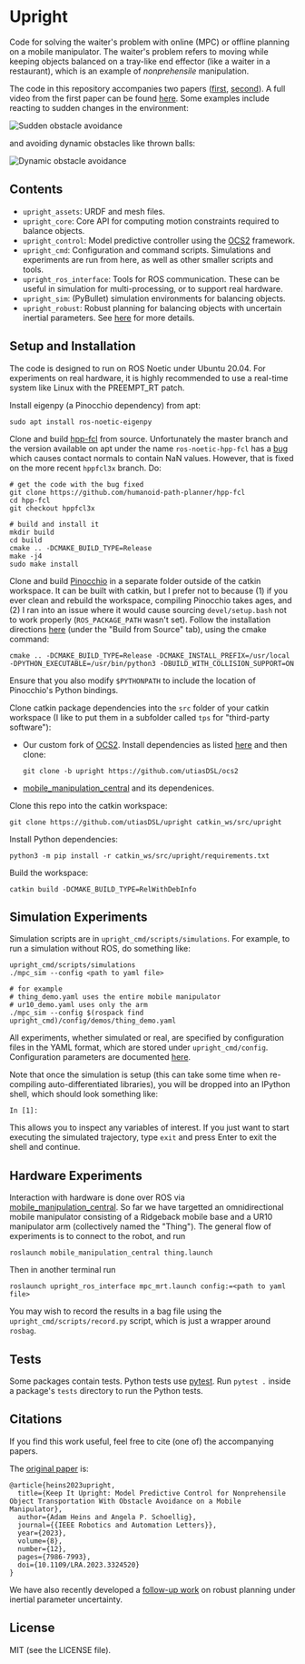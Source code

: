 # Upright

Code for solving the waiter's problem with online (MPC) or offline planning on
a mobile manipulator. The waiter's problem refers to moving while keeping
objects balanced on a tray-like end effector (like a waiter in a restaurant),
which is an example of *nonprehensile* manipulation.

The code in this repository accompanies two papers
([first](https://arxiv.org/abs/2305.17484),
[second](https://arxiv.org/abs/2411.07079)). A full video from the first paper
can be found [here](http://tiny.cc/keep-it-upright). Some examples include
reacting to sudden changes in the environment:

![Sudden obstacle avoidance](https://static.adamheins.com/upright/sudden.gif)

and avoiding dynamic obstacles like thrown balls:

![Dynamic obstacle avoidance](https://static.adamheins.com/upright/dodge.gif)

## Contents
* `upright_assets`: URDF and mesh files.
* `upright_core`: Core API for computing motion constraints required to
  balance objects.
* `upright_control`: Model predictive controller using the
  [OCS2](https://github.com/leggedrobotics/ocs2) framework.
* `upright_cmd`: Configuration and command scripts. Simulations and experiments
  are run from here, as well as other smaller scripts and tools.
* `upright_ros_interface`: Tools for ROS communication. These can be useful in
  simulation for multi-processing, or to support real hardware.
* `upright_sim`: (PyBullet) simulation environments for balancing objects.
* `upright_robust`: Robust planning for balancing objects with uncertain inertial parameters. See [here](upright_robust/README.md) for more details.

## Setup and Installation

The code is designed to run on ROS Noetic under Ubuntu 20.04. For experiments
on real hardware, it is highly recommended to use a real-time system like Linux
with the PREEMPT_RT patch.

Install eigenpy (a Pinocchio dependency) from apt:
```
sudo apt install ros-noetic-eigenpy
```

Clone and build [hpp-fcl](https://github.com/humanoid-path-planner/hpp-fcl)
from source. Unfortunately the master branch and the version available on apt
under the name `ros-noetic-hpp-fcl` has a
[bug](https://github.com/humanoid-path-planner/hpp-fcl/issues/344) which causes
contact normals to contain NaN values. However, that is fixed on the more
recent `hppfcl3x` branch. Do:
```
# get the code with the bug fixed
git clone https://github.com/humanoid-path-planner/hpp-fcl
cd hpp-fcl
git checkout hppfcl3x

# build and install it
mkdir build
cd build
cmake .. -DCMAKE_BUILD_TYPE=Release
make -j4
sudo make install
```

Clone and build [Pinocchio](https://github.com/stack-of-tasks/pinocchio) in a
separate folder outside of the catkin workspace. It can be built with catkin,
but I prefer not to because (1) if you ever clean and rebuild the workspace,
compiling Pinocchio takes ages, and (2) I ran into an issue where it would
cause sourcing `devel/setup.bash` not to work properly (`ROS_PACKAGE_PATH`
wasn't set). Follow the installation directions
[here](https://stack-of-tasks.github.io/pinocchio/download.html) (under the
"Build from Source" tab), using the cmake command:
```
cmake .. -DCMAKE_BUILD_TYPE=Release -DCMAKE_INSTALL_PREFIX=/usr/local -DPYTHON_EXECUTABLE=/usr/bin/python3 -DBUILD_WITH_COLLISION_SUPPORT=ON
```
Ensure that you also modify `$PYTHONPATH` to include the location of
Pinocchio's Python bindings.

Clone catkin package dependencies into the `src` folder of your catkin
workspace (I like to put them in a subfolder called `tps` for "third-party
software"):
* Our custom fork of [OCS2](https://github.com/utiasDSL/ocs2). Install
  dependencies as listed
  [here](https://leggedrobotics.github.io/ocs2/installation.html) and then
  clone:
  ```
  git clone -b upright https://github.com/utiasDSL/ocs2
  ```
* [mobile_manipulation_central](https://github.com/utiasDSL/mobile_manipulation_central)
  and its dependenices.

Clone this repo into the catkin workspace:
```
git clone https://github.com/utiasDSL/upright catkin_ws/src/upright
```

Install Python dependencies:
```
python3 -m pip install -r catkin_ws/src/upright/requirements.txt
```

Build the workspace:
```
catkin build -DCMAKE_BUILD_TYPE=RelWithDebInfo
```

## Simulation Experiments

Simulation scripts are in `upright_cmd/scripts/simulations`. For example, to
run a simulation without ROS, do something like:
```
upright_cmd/scripts/simulations
./mpc_sim --config <path to yaml file>

# for example
# thing_demo.yaml uses the entire mobile manipulator
# ur10_demo.yaml uses only the arm
./mpc_sim --config $(rospack find upright_cmd)/config/demos/thing_demo.yaml
```
All experiments, whether simulated or real, are specified by configuration
files in the YAML format, which are stored under `upright_cmd/config`. Configuration parameters are documented [here](docs/configuration.md).

Note that once the simulation is setup (this can take some time when
re-compiling auto-differentiated libraries), you will be dropped into an
IPython shell, which should look something like:
```
In [1]:
```
This allows you to inspect any variables of interest. If you just want to start
executing the simulated trajectory, type `exit` and press Enter to exit the
shell and continue.

## Hardware Experiments

Interaction with hardware is done over ROS via
[mobile_manipulation_central](https://github.com/utiasDSL/mobile_manipulation_central).
So far we have targetted an omnidirectional mobile manipulator consisting of a
Ridgeback mobile base and a UR10 manipulator arm (collectively named the
"Thing"). The general flow of experiments is to connect to the robot, and run
```
roslaunch mobile_manipulation_central thing.launch
```
Then in another terminal run
```
roslaunch upright_ros_interface mpc_mrt.launch config:=<path to yaml file>
```
You may wish to record the results in a bag file using the
`upright_cmd/scripts/record.py` script, which is just a wrapper around `rosbag`.

## Tests

Some packages contain tests. Python tests use [pytest](https://pytest.org/).
Run `pytest .` inside a package's `tests` directory to run the Python tests.

## Citations

If you find this work useful, feel free to cite (one of) the accompanying
papers.

The [original paper](https://doi.org/10.1109/LRA.2023.3324520) is:
```
@article{heins2023upright,
  title={Keep It Upright: Model Predictive Control for Nonprehensile Object Transportation With Obstacle Avoidance on a Mobile Manipulator}, 
  author={Adam Heins and Angela P. Schoellig},
  journal={{IEEE Robotics and Automation Letters}}, 
  year={2023},
  volume={8},
  number={12},
  pages={7986-7993},
  doi={10.1109/LRA.2023.3324520}
}
```

We have also recently developed a [follow-up
work](https://arxiv.org/abs/2411.07079) on robust planning under inertial
parameter uncertainty.

## License

MIT (see the LICENSE file).
